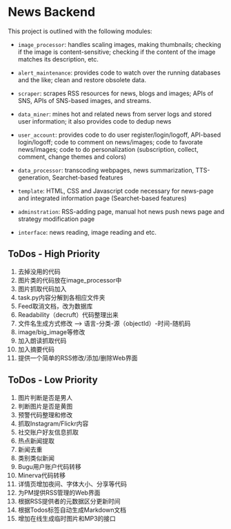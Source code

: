 News Backend
============

This project is outlined with the following modules:

* `image_processor`: handles scaling images, making thumbnails; checking if the
image is content-sensitive; checking if the content of the image matches its
description, etc.

* `alert_maintenance`: provides code to watch over the running databases and the like; clean and restore obsolete data.

* `scraper`: scrapes RSS resources for news, blogs and images; APIs of SNS,
APIs of SNS-based images, and streams.

* `data_miner`: mines hot and related news from server logs and stored user information; it also provides code to dedup news 

* `user_account`: provides code to do user register/login/logoff, API-based login/logoff; code to comment on news/images; code to favorate news/images; code to do personalization (subscription, collect, comment, change themes and colors)

* `data_processor`: transcoding webpages, news summarization, TTS-generation,
Searchet-based features 

* `template`: HTML, CSS and Javascript code necessary for news-page and
integrated information page (Searchet-based features)

* `adminstration`: RSS-adding page, manual hot news push news page and strategy
modification page 

* `interface`: news reading, image reading and etc.

ToDos - High Priority
----------------------
1. 去掉没用的代码
2. 图片类的代码放在image_processor中
3. 图片抓取代码加入
4. task.py内容分解到各相应文件夹
5. Feed取消文档，改为数据库
6. Readability（decruft）代码整理出来
7. 文件名生成方式修改 --> 语言-分类-源（objectId）-时间-随机码
8. image/big_image等修改
9. 加入朗读抓取代码
10. 加入摘要代码
11. 提供一个简单的RSS修改/添加/删除Web界面

ToDos - Low Priority
---------------------
1. 图片判断是否是男人
2. 判断图片是否是黄图
3. 预警代码整理和修改
4. 抓取Instagram/Flickr内容
5. 社交账户好友信息抓取
6. 热点新闻提取
7. 新闻去重
8. 类别类似新闻
9. Bugu用户账户代码转移
10. Minerva代码转移
11. 详情页增加夜间、字体大小、分享等代码
12. 为PM提供RSS管理的Web界面
13. 根据RSS提供者的元数据区分更新时间
14. 根据Todos标签自动生成Markdown文档
15. 增加在线生成临时图片和MP3的接口
